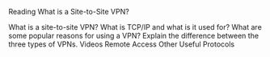 Reading
What is a Site-to-Site VPN?

What is a site-to-site VPN?
What is TCP/IP and what is it used for?
What are some popular reasons for using a VPN?
Explain the difference between the three types of VPNs.
Videos
Remote Access
Other Useful Protocols
